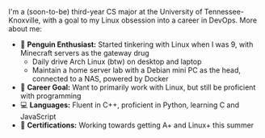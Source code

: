 I'm a (soon-to-be) third-year CS major at the University of Tennessee-Knoxville, with a goal to my Linux obsession into a career in DevOps. More about me:
- 🐧 **Penguin Enthusiast:** Started tinkering with Linux when I was 9, with Minecraft servers as the gateway drug
    - Daily drive Arch Linux (btw) on desktop and laptop
    - Maintain a home server lab with a Debian mini PC as the head, connected to a NAS, powered by Docker 
- 💼 **Career Goal:** Want to primarily work with Linux, but still be proficient with programming
- 💻 **Languages:** Fluent in C++, proficient in Python, learning C and JavaScript
- 📃 **Certifications:** Working towards getting A+ and Linux+ this summer

